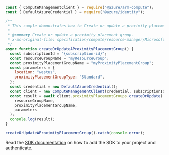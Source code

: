 ```javascript
const { ComputeManagementClient } = require("@azure/arm-compute");
const { DefaultAzureCredential } = require("@azure/identity");

/**
 * This sample demonstrates how to Create or update a proximity placement group.
 *
 * @summary Create or update a proximity placement group.
 * x-ms-original-file: specification/compute/resource-manager/Microsoft.Compute/stable/2021-11-01/examples/compute/CreateOrUpdateAProximityPlacementGroup.json
 */
async function createOrUpdateAProximityPlacementGroup() {
  const subscriptionId = "{subscription-id}";
  const resourceGroupName = "myResourceGroup";
  const proximityPlacementGroupName = "myProximityPlacementGroup";
  const parameters = {
    location: "westus",
    proximityPlacementGroupType: "Standard",
  };
  const credential = new DefaultAzureCredential();
  const client = new ComputeManagementClient(credential, subscriptionId);
  const result = await client.proximityPlacementGroups.createOrUpdate(
    resourceGroupName,
    proximityPlacementGroupName,
    parameters
  );
  console.log(result);
}

createOrUpdateAProximityPlacementGroup().catch(console.error);
```

Read the [SDK documentation](https://github.com/Azure/azure-sdk-for-js/blob/%40azure%2Farm-compute_17.3.1/sdk/compute/arm-compute/README.md) on how to add the SDK to your project and authenticate.

